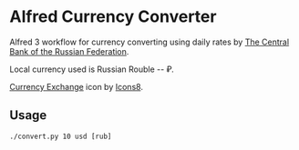 # Alfred Currency Converter

Alfred 3 workflow for currency converting using daily rates by [The Central Bank of the Russian Federation](http://www.cbr.ru/development/).

Local currency used is Russian Rouble -- ₽.

[Currency Exchange](https://icons8.com/icon/7391/currency-exchange) icon by [Icons8](https://icons8.com/).


## Usage

`./convert.py 10 usd [rub]`
